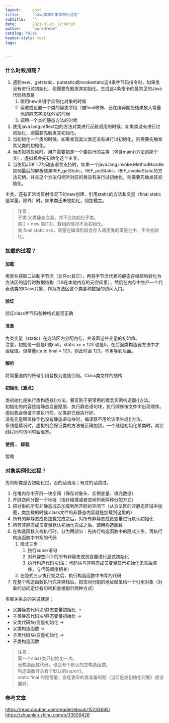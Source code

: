 ```yaml
---
layout:     post
title:      "Java类和对象实例化过程"
subtitle:   ""
date:       2021-01-05 12:00:00
author:     "boredream"
catalog: false
header-style: text
tags:


---
```



### 什么时候加载？
1. 遇到new、getstatic、putstatic或invokestatic这4条字节码指令时，如果类没有进行过初始化，则需要先触发其初始化。生成这4条指令的最常见的Java代码场景是：
    1. 使用new关键字实例化对象的时候
    2. 读取或设置一个类的静态字段（被final修饰、已在编译期把结果放入常量池的静态字段除外)的时候
    3. 调用一个类的静态方法的时候
2. 使用java.lang.reflect包的方法对类进行反射调用的时候，如果类没有进行过初始化，则需要先触发其初始化。
3. 当初始化一个类的时候，如果发现其父类还没有进行过初始化，则需要先触发其父类的初始化。
4. 当虚拟机启动时，用户需要指定一个要执行的主类（包含main()方法的那个类) ，虚拟机会先初始化这个主类。
5. 当使用JDK 1.7的动态语言支持时，如果一个java.lang.invoke.MethodHandle实例最后的解析结果REF_getStatic、REF_putStatic、REF_invokeStatic的方法句柄，并且这个方法句柄所对应的类没有进行过初始化，则需要先触发其初始化。

主类，还有正常或反射情况下的new创建、引用static的方法和变量（final static是常量，除外）时，如果类还未初始化，则加载之。

> 注意：  
> 子类.父类静态变量，并不会初始化子类。  
> 类[] = new 类[10]，数组的情况不会初始化。  
> 类.final static xxx，常量在编译阶段会存入调用类的常量池中，不会初始化。


### 加载的过程？
#### 加载
用类名获取二进制字节流（文件or其它），再将字节流代表的静态存储结构转化为方法区的运行时数据结构（1.8在本地内存的元空间里），然后在内存中生产一个代表该类的Class对象，作为方法区这个类各种数据的访问入口。
#### 验证
验证class字节码各种格式是否正确
#### 准备
为类变量（static）在方法区内分配内存，并设置这些变量的初始值。  
注意，初始值一般是0或null，static xx = 123 也是0，在后面类构造器<clinit>方法中才会赋值。但常量static final = 123，则此时会 123，不用等到后面。
#### 解析
将常量池内的符号引用替换为直接引用。Class类文件的结构
#### 初始化【重点】
类初始化是执行类构造器<clinit>()方法，要区别于更常用的概念实例构造器<init>()方法。  
初始化的内容是给静态变量赋值、执行静态语句块，执行顺序按文件中出现顺序。  
虚拟机会保证子类执行<clinit>前，父类的<clinit>已经执行好。  
没有变量赋值操作也没有静态语句块时，编译器不用给该类生成<clinit>()方法。  
多线程情况时，虚拟机会保证类的<clinit>方法被正确加锁，一个线程初始化某类时，其它线程同时访问时会阻塞。
#### 使用 、 卸载
暂略


### 对象实例化过程？
先判断类是否初始化过，没的话调用；有过的话跳过。
1. 在堆内存中开辟一块空间（保存对象头、实例变量、填充数据）
2. 开辟空间分配一个地址（指针碰撞或者空闲列表两种分配方式）
3. 把对象的所有非静态成员加载到所开辟的空间下（从方法区的非静态区域中加载，类加载的时候.class文件的非静态内容就是加载到这里的）
4. 所有的非静态成员加载完成之后，对所有非静态成员变量进行默认初始化
5. 所有非静态成员变量默认初始化完成之后，调用构造函数
6. 在构造函数入栈执行时，分为两部分：先执行构造函数中的隐式三步，再执行构造函数中书写的代码
    1. 隐式三步：
        1. 执行super语句
        2. 对开辟空间下的所有非静态成员变量进行显式初始化
        3. 执行构造代码块(注：代码块与非静态成员变量显示初始化无先后顺序，与代码顺序相关)
    2. 在隐式三步执行完之后，执行构造函数中书写的代码
7. 在整个构造函数执行完并弹栈后，把空间分配的地址赋值给一个引用对象（对象的访问定位有句柄和直接指针两种方式）

多层关系总的来说就是：  
* 父类静态代码块/静态变量初始化 -> 
* 子类静态代码块/静态变量初始化 -> 
* 父类代码块/变量初始化 -> 
* 父类构造函数 -> 
* 子类代码块/变量初始化 -> 
* 子类构造函数

> 注意：  
> 同一个class类只初始化一次。  
> 无构造函数代码，也会有个默认的空构造函数。  
> 构造函数开头有个默认的super()。  
> static final 的是常量，会在更早的类准备时期（当前是类初始化时期）就设置好。  
>

### 参考文章
https://read.douban.com/reader/ebook/15233695/  
https://zhuanlan.zhihu.com/p/33509426